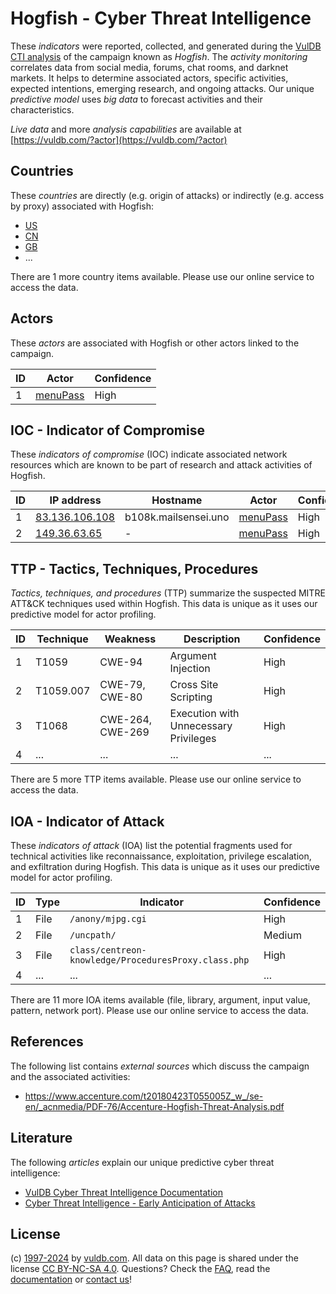 # Hogfish - Cyber Threat Intelligence

These _indicators_ were reported, collected, and generated during the [VulDB CTI analysis](https://vuldb.com/?kb.cti) of the campaign known as _Hogfish_. The _activity monitoring_ correlates data from social media, forums, chat rooms, and darknet markets. It helps to determine associated actors, specific activities, expected intentions, emerging research, and ongoing attacks. Our unique _predictive model_ uses _big data_ to forecast activities and their characteristics.

_Live data_ and more _analysis capabilities_ are available at [https://vuldb.com/?actor](https://vuldb.com/?actor)

## Countries

These _countries_ are directly (e.g. origin of attacks) or indirectly (e.g. access by proxy) associated with Hogfish:

* [US](https://vuldb.com/?country.us)
* [CN](https://vuldb.com/?country.cn)
* [GB](https://vuldb.com/?country.gb)
* ...

There are 1 more country items available. Please use our online service to access the data.

## Actors

These _actors_ are associated with Hogfish or other actors linked to the campaign.

ID | Actor | Confidence
-- | ----- | ----------
1 | [menuPass](https://vuldb.com/?actor.menupass) | High

## IOC - Indicator of Compromise

These _indicators of compromise_ (IOC) indicate associated network resources which are known to be part of research and attack activities of Hogfish.

ID | IP address | Hostname | Actor | Confidence
-- | ---------- | -------- | ----- | ----------
1 | [83.136.106.108](https://vuldb.com/?ip.83.136.106.108) | b108k.mailsensei.uno | [menuPass](https://vuldb.com/?actor.menupass) | High
2 | [149.36.63.65](https://vuldb.com/?ip.149.36.63.65) | - | [menuPass](https://vuldb.com/?actor.menupass) | High

## TTP - Tactics, Techniques, Procedures

_Tactics, techniques, and procedures_ (TTP) summarize the suspected MITRE ATT&CK techniques used within Hogfish. This data is unique as it uses our predictive model for actor profiling.

ID | Technique | Weakness | Description | Confidence
-- | --------- | -------- | ----------- | ----------
1 | T1059 | CWE-94 | Argument Injection | High
2 | T1059.007 | CWE-79, CWE-80 | Cross Site Scripting | High
3 | T1068 | CWE-264, CWE-269 | Execution with Unnecessary Privileges | High
4 | ... | ... | ... | ...

There are 5 more TTP items available. Please use our online service to access the data.

## IOA - Indicator of Attack

These _indicators of attack_ (IOA) list the potential fragments used for technical activities like reconnaissance, exploitation, privilege escalation, and exfiltration during Hogfish. This data is unique as it uses our predictive model for actor profiling.

ID | Type | Indicator | Confidence
-- | ---- | --------- | ----------
1 | File | `/anony/mjpg.cgi` | High
2 | File | `/uncpath/` | Medium
3 | File | `class/centreon-knowledge/ProceduresProxy.class.php` | High
4 | ... | ... | ...

There are 11 more IOA items available (file, library, argument, input value, pattern, network port). Please use our online service to access the data.

## References

The following list contains _external sources_ which discuss the campaign and the associated activities:

* https://www.accenture.com/t20180423T055005Z_w_/se-en/_acnmedia/PDF-76/Accenture-Hogfish-Threat-Analysis.pdf

## Literature

The following _articles_ explain our unique predictive cyber threat intelligence:

* [VulDB Cyber Threat Intelligence Documentation](https://vuldb.com/?kb.cti)
* [Cyber Threat Intelligence - Early Anticipation of Attacks](https://www.scip.ch/en/?labs.20201022)

## License

(c) [1997-2024](https://vuldb.com/?kb.changelog) by [vuldb.com](https://vuldb.com/?kb.about). All data on this page is shared under the license [CC BY-NC-SA 4.0](https://creativecommons.org/licenses/by-nc-sa/4.0/). Questions? Check the [FAQ](https://vuldb.com/?kb.faq), read the [documentation](https://vuldb.com/?kb) or [contact us](https://vuldb.com/?contact)!
